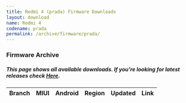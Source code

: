 ```yaml
---
title: Redmi 4 (prada) Firmware Downloads
layout: download
name: Redmi 4
codename: prada
permalink: /archive/firmware/prada/
---
```


### Firmware Archive
##### This page shows all available downloads. If you're looking for latest releases check [Here](/firmware/prada/).

<div class="table-responsive-md" id="table-wrapper">
<table id="firmware" class="compact table table-striped table-hover table-sm">
    <thead class="thead-dark">
        <tr>
            <th>Branch</th>
            <th>MIUI</th>
            <th>Android</th>
            <th>Region</th>
            <th>Updated</th>
            <th>Link</th>
        </tr>
    </thead>
    <script>loadFirmwareDownloads('prada', 'full')</script>
</table>
</div>
